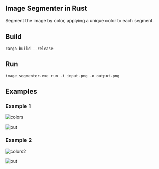 ## Image Segmenter in Rust

Segment the image by color, applying a unique color to each segment.

## Build

`cargo build --release`

## Run

`image_segmenter.exe run -i input.png -o output.png`

## Examples

### Example 1

![colors](https://user-images.githubusercontent.com/1350889/164956248-60e306d6-bf6b-4eb2-a65a-5239b1923546.png)

![out](https://user-images.githubusercontent.com/1350889/164956263-22fece69-f1c4-4732-a5cd-19a8859ac319.png)

### Example 2

![colors2](https://user-images.githubusercontent.com/1350889/164956251-4319dc75-195d-4c42-a506-bd383257fc44.png)

![out](https://user-images.githubusercontent.com/1350889/164956253-ecceb074-c2a8-41e5-9e4f-624379d546e4.png)
